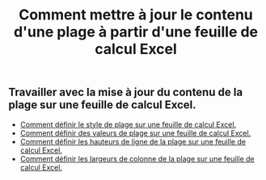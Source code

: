 ﻿---
title: Comment mettre à jour le contenu d'une plage à partir d'une feuille de calcul Excel
second_title: Aspose.Cells Cloud Documen
linktitle: Mise à jour
type: docs
url: /fr/ranges/update/
keywords: How to update range content from an Excel worksheet
description: Aspose.Cells Cloud REST API prend en charge la mise à jour du contenu d'une plage à partir d'une feuille de calcul Excel. Le SDK prend en charge différents langages de développement, notamment Android, C#, Go, Java, NodeJS, Perl, PHP, Python, Ruby et Swift.
weight: 20
kwords: Excel, Office Cloud, REST API, Tableur, PDF, CSV, Json, Markdown, Comment mettre à jour le contenu d'une plage à partir d'une feuille de calcul Excel
---
## Travailler avec la mise à jour du contenu de la plage sur une feuille de calcul Excel.


- [Comment définir le style de plage sur une feuille de calcul Excel.](/cells/fr/ranges/update/style/) 
- [Comment définir des valeurs de plage sur une feuille de calcul Excel.](/cells/fr/ranges/update/values/) 
- [Comment définir les hauteurs de ligne de la plage sur une feuille de calcul Excel.](/cells/fr/ranges/update/row-height/) 
- [Comment définir les largeurs de colonne de la plage sur une feuille de calcul Excel.](/cells/fr/ranges/update/column-width/) 
